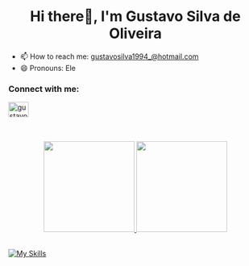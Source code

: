 <h1 align="center">Hi there👋, I'm Gustavo Silva de Oliveira</h1>

- 📫 How to reach me:  gustavosilva1994_@hotmail.com
- 😄 Pronouns:  Ele
<h3 align="left">Connect with me:</h3>
<p align="left">
<a href="https://www.linkedin.com/in/gustavo-silva-de-oliveira-247a53111/" target="blank"><img align="center" src="https://raw.githubusercontent.com/rahuldkjain/github-profile-readme-generator/master/src/images/icons/Social/linked-in-alt.svg" alt="gustavo" height="30" width="40" /></a>
</p>
<br>
<br>

<div align="center">
  <a href="https://github.com/Gsilvaol">
    <img height="180em" src="https://github-readme-stats.vercel.app/api?username=Gsilvaol&show_icons=true&theme=outrun"/>
    <img height="180em" src="https://github-readme-stats.vercel.app/api/top-langs/?username=Gsilvaol&layout=compact&langs_count=7&theme=outrun"/>
    
</div>
<br>

[![My Skills](https://skillicons.dev/icons?i=js,html,css,nodejs,react)](https://skillicons.dev)

<br>
  <br>
  
  
